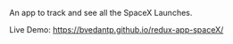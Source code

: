 An app to track and see all the SpaceX Launches.

Live Demo: https://bvedantp.github.io/redux-app-spaceX/
